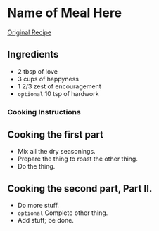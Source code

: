 # Name of Meal Here

<!-- provide link to original recipe or youtube video, if applicable -->
[Original Recipe](https://link.com/to-recipe-onlne-if-applicable)

## Ingredients
<!-- list all necessary ingrediants. Indicate `optional` ingrediants with back-ticks -->

* 2 tbsp of love
* 3 cups of happyness
* 1 2/3 zest of encouragement
* `optional` 10 tsp of hardwork

### Cooking Instructions
<!-- group cooking instructions as makes sense.  Indicate `optional` steps with back-ticks  -->

## Cooking the first part

* Mix all the dry seasonings.
* Prepare the thing to roast the other thing.
* Do the thing.

## Cooking the second part, Part II.

* Do more stuff.
* `optional` Complete other thing.
* Add stuff; be done.
